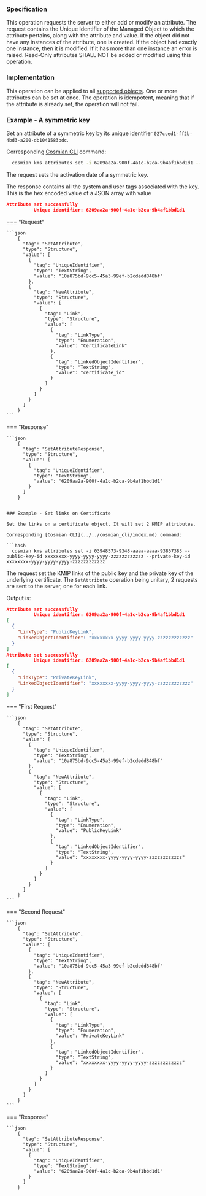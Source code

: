 ### Specification

This operation requests the server to either add or modify an attribute. The request contains the Unique Identifier of the Managed Object to which the attribute pertains, along with the attribute and value. If the object did not have any instances of the attribute, one is created. If the object had exactly one instance, then it is modified. If it has more than one instance an error is raised. Read-Only attributes SHALL NOT be added or modified using this operation.

### Implementation

This operation can be applied to all [supported objects](./objects.md). One or more attributes can be set at once. The operation is idempotent, meaning that if the attribute is already set, the operation will not fail.

### Example - A symmetric key

Set an attribute of a symmetric key by its unique identifier `027cced1-ff2b-4bd3-a200-db1041583bdc`.

Corresponding [Cosmian CLI](../../cosmian_cli/index.md) command:

```bash
  cosmian kms attributes set -i 6209aa2a-900f-4a1c-b2ca-9b4af1bbd1d1 --activation-date 1726211157791
```

The request sets the activation date of a symmetric key.

The response contains all the system and user tags associated with the key. This is the hex encoded value of a JSON
array with value

```json
Attribute set successfully
          Unique identifier: 6209aa2a-900f-4a1c-b2ca-9b4af1bbd1d1
```

=== "Request"

    ```json
        {
          "tag": "SetAttribute",
          "type": "Structure",
          "value": [
            {
              "tag": "UniqueIdentifier",
              "type": "TextString",
              "value": "10a875bd-9cc5-45a3-99ef-b2cdedd848bf"
            },
            {
              "tag": "NewAttribute",
              "type": "Structure",
              "value": [
                {
                  "tag": "Link",
                  "type": "Structure",
                  "value": [
                    {
                      "tag": "LinkType",
                      "type": "Enumeration",
                      "value": "CertificateLink"
                    },
                    {
                      "tag": "LinkedObjectIdentifier",
                      "type": "TextString",
                      "value": "certificate_id"
                    }
                  ]
                }
              ]
            }
          ]
        }
    ```

=== "Response"

    ```json
        {
          "tag": "SetAttributeResponse",
          "type": "Structure",
          "value": [
            {
              "tag": "UniqueIdentifier",
              "type": "TextString",
              "value": "6209aa2a-900f-4a1c-b2ca-9b4af1bbd1d1"
            }
          ]
        }
```

### Example - Set links on Certificate

Set the links on a certificate object. It will set 2 KMIP attributes.

Corresponding [Cosmian CLI](../../cosmian_cli/index.md) command:

```bash
  cosmian kms attributes set -i 03948573-9348-aaaa-aaaa-93857383 --public-key-id xxxxxxxx-yyyy-yyyy-yyyy-zzzzzzzzzzzz --private-key-id xxxxxxxx-yyyy-yyyy-yyyy-zzzzzzzzzzzz
```

The request set the KMIP links of the public key and the private key of the underlying certificate.
The `SetAttribute` operation being unitary, 2 requests are sent to the server, one for each link.

Output is:

```json
Attribute set successfully
          Unique identifier: 6209aa2a-900f-4a1c-b2ca-9b4af1bbd1d1
[
  {
    "LinkType": "PublicKeyLink",
    "LinkedObjectIdentifier": "xxxxxxxx-yyyy-yyyy-yyyy-zzzzzzzzzzzz"
  }
]
Attribute set successfully
          Unique identifier: 6209aa2a-900f-4a1c-b2ca-9b4af1bbd1d1
[
  {
    "LinkType": "PrivateKeyLink",
    "LinkedObjectIdentifier": "xxxxxxxx-yyyy-yyyy-yyyy-zzzzzzzzzzzz"
  }
]
```

=== "First Request"

    ```json
        {
          "tag": "SetAttribute",
          "type": "Structure",
          "value": [
            {
              "tag": "UniqueIdentifier",
              "type": "TextString",
              "value": "10a875bd-9cc5-45a3-99ef-b2cdedd848bf"
            },
            {
              "tag": "NewAttribute",
              "type": "Structure",
              "value": [
                {
                  "tag": "Link",
                  "type": "Structure",
                  "value": [
                    {
                      "tag": "LinkType",
                      "type": "Enumeration",
                      "value": "PublicKeyLink"
                    },
                    {
                      "tag": "LinkedObjectIdentifier",
                      "type": "TextString",
                      "value": "xxxxxxxx-yyyy-yyyy-yyyy-zzzzzzzzzzzz"
                    }
                  ]
                }
              ]
            }
          ]
        }
    ```

=== "Second Request"

    ```json
        {
          "tag": "SetAttribute",
          "type": "Structure",
          "value": [
            {
              "tag": "UniqueIdentifier",
              "type": "TextString",
              "value": "10a875bd-9cc5-45a3-99ef-b2cdedd848bf"
            },
            {
              "tag": "NewAttribute",
              "type": "Structure",
              "value": [
                {
                  "tag": "Link",
                  "type": "Structure",
                  "value": [
                    {
                      "tag": "LinkType",
                      "type": "Enumeration",
                      "value": "PrivateKeyLink"
                    },
                    {
                      "tag": "LinkedObjectIdentifier",
                      "type": "TextString",
                      "value": "xxxxxxxx-yyyy-yyyy-yyyy-zzzzzzzzzzzz"
                    }
                  ]
                }
              ]
            }
          ]
        }
    ```


=== "Response"

    ```json
        {
          "tag": "SetAttributeResponse",
          "type": "Structure",
          "value": [
            {
              "tag": "UniqueIdentifier",
              "type": "TextString",
              "value": "6209aa2a-900f-4a1c-b2ca-9b4af1bbd1d1"
            }
          ]
        }
```
